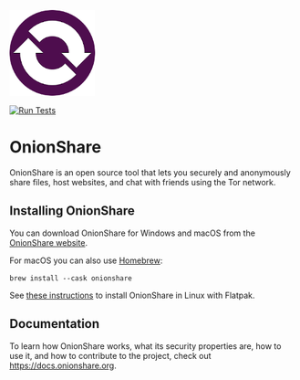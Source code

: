 ![OnionShare](/docs/source/_static/logo.png)

[![Run Tests](https://github.com/onionshare/onionshare/actions/workflows/tests.yml/badge.svg)](https://github.com/onionshare/onionshare/actions/workflows/tests.yml)

# OnionShare

OnionShare is an open source tool that lets you securely and anonymously share files, host websites, and chat with friends using the Tor network.

## Installing OnionShare

You can download OnionShare for Windows and macOS from the [OnionShare website](https://onionshare.org).

For macOS you can also use [Homebrew](https://brew.sh/):

```
brew install --cask onionshare
```

See [these instructions](https://docs.onionshare.org/2.3/en/install.html#install-in-linux) to install OnionShare in Linux with Flatpak.

## Documentation

To learn how OnionShare works, what its security properties are, how to use it, and how to contribute to the project, check out https://docs.onionshare.org.
